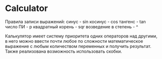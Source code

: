 # Calculator
Правила записи выражений:
синус - sin
косинус - cos
тангенс - tan
число ПИ - p
квадратный корень - sqr
возведение в степень - ^

Калькулятор имеет систему приоритета одних операторов над другими, в него можно ввести почти любое по сложности математическое выражение с любым количеством переменных
и получить результат. Также реализована возможность использовать скобки.
